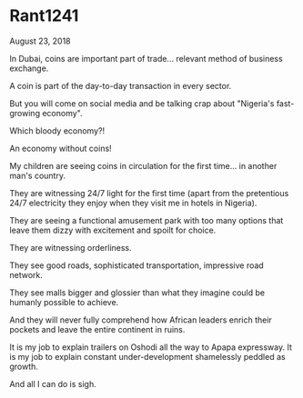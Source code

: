 # Rant1241


August 23, 2018

In Dubai, coins are important part of trade... relevant method of business exchange.

A coin is part of the day-to-day transaction in every sector.

But you will come on social media and be talking crap about "Nigeria's fast-growing economy".

Which bloody economy?!

An economy without coins!

My children are seeing coins in circulation for the first time... in another man's country.

They are witnessing 24/7 light for the first time (apart from the pretentious 24/7 electricity they enjoy when they visit me in hotels in Nigeria).

They are seeing a functional amusement park with too many options that leave them dizzy with excitement and spoilt for choice.

They are witnessing orderliness.

They see good roads, sophisticated transportation, impressive road network.

They see malls bigger and glossier than what they imagine could be humanly possible to achieve. 

And they will never fully comprehend how African leaders enrich their pockets and leave the entire continent in ruins.

It is my job to explain trailers on Oshodi all the way to Apapa expressway. It is my job to explain constant under-development shamelessly peddled as growth. 

And all I can do is sigh.